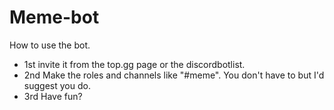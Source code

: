 # Meme-bot

How to use the bot.
- 1st invite it from the top.gg page or the discordbotlist.
- 2nd Make the roles and channels like "#meme". You don't have to but I'd suggest you do.
- 3rd Have fun? 
